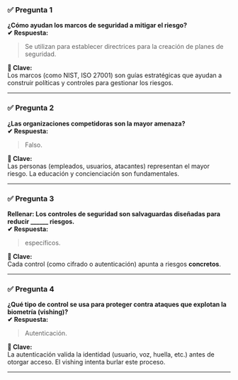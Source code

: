 
### ✅ **Pregunta 1**

**¿Cómo ayudan los marcos de seguridad a mitigar el riesgo?**  
**✔ Respuesta:**

> Se utilizan para establecer directrices para la creación de planes de seguridad.

**🧠 Clave:**  
Los marcos (como NIST, ISO 27001) son guías estratégicas que ayudan a construir políticas y controles para gestionar los riesgos.

---

### ✅ **Pregunta 2**

**¿Las organizaciones competidoras son la mayor amenaza?**  
**✔ Respuesta:**

> Falso.

**🧠 Clave:**  
Las personas (empleados, usuarios, atacantes) representan el mayor riesgo. La educación y concienciación son fundamentales.

---

### ✅ **Pregunta 3**

**Rellenar: Los controles de seguridad son salvaguardas diseñadas para reducir ______ riesgos.**  
**✔ Respuesta:**

> específicos.

**🧠 Clave:**  
Cada control (como cifrado o autenticación) apunta a riesgos **concretos**.

---

### ✅ **Pregunta 4**

**¿Qué tipo de control se usa para proteger contra ataques que explotan la biometría (vishing)?**  
**✔ Respuesta:**

> Autenticación.

**🧠 Clave:**  
La autenticación valida la identidad (usuario, voz, huella, etc.) antes de otorgar acceso. El vishing intenta burlar este proceso.

---
